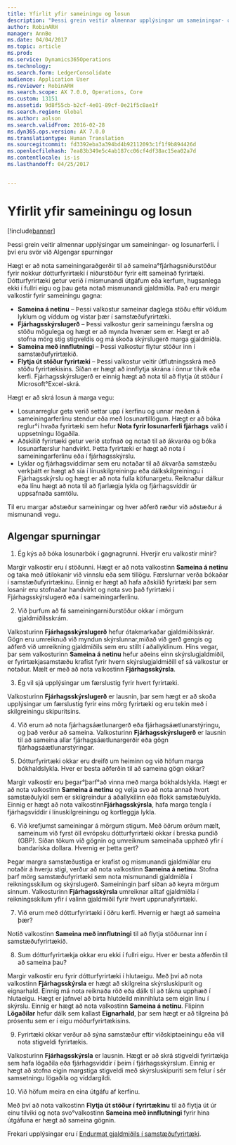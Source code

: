 ```yaml
---
title: Yfirlit yfir sameiningu og losun
description: "Þessi grein veitir almennar upplýsingar um sameiningar- og losunarferli. Í því eru svör við Algengar spurningar"
author: RobinARH
manager: AnnBe
ms.date: 04/04/2017
ms.topic: article
ms.prod: 
ms.service: Dynamics365Operations
ms.technology: 
ms.search.form: LedgerConsolidate
audience: Application User
ms.reviewer: RobinARH
ms.search.scope: AX 7.0.0, Operations, Core
ms.custom: 13151
ms.assetid: 9d8f55cb-b2cf-4e01-89cf-0e21f5c8ae1f
ms.search.region: Global
ms.author: aolson
ms.search.validFrom: 2016-02-28
ms.dyn365.ops.version: AX 7.0.0
ms.translationtype: Human Translation
ms.sourcegitcommit: fd3392eba3a394bd4b92112093c1f1f9b894426d
ms.openlocfilehash: 7ea83b349e5c4ab187cc06cf4df38ac15ea02a7d
ms.contentlocale: is-is
ms.lasthandoff: 04/25/2017


---
```


# <a name="consolidation-and-elimination-overview"></a>Yfirlit yfir sameiningu og losun

[!include[banner](../includes/banner.md)]


Þessi grein veitir almennar upplýsingar um sameiningar- og losunarferli. Í því eru svör við Algengar spurningar

Hægt er að nota sameiningaraðgerðir til að sameina°fjárhagsniðurstöður fyrir nokkur dótturfyrirtæki í niðurstöður fyrir eitt sameinað fyrirtæki. Dótturfyrirtæki getur verið í mismunandi útgáfum eða kerfum, hugsanlega ekki í fullri eigu og þau geta notað mismunandi gjaldmiðla. Það eru margir valkostir fyrir sameiningu gagna:

-   **Sameina á netinu** – Þessi valkostur sameinar daglega stöðu eftir völdum lyklum og víddum og vistar þær í samstæðufyrirtæki.
-   **Fjárhagsskýrslugerð** – Þessi valkostur gerir sameiningu færslna og stöðu mögulega og hægt er að mynda hvenær sem er. Hægt er að stofna mörg stig stigveldis og má skoða skýrslugerð marga gjaldmiðla.
-   **Sameina með innflutningi** – Þessi valkostur flytur stöður inn í samstæðufyrirtækið.
-   **Flytja út stöður fyrirtæki** – Þessi valkostur veitir útflutningsskrá með stöðu fyrirtækisins. Síðan er hægt að innflytja skrána í önnur tilvik eða kerfi. Fjárhagsskýrslugerð er einnig hægt að nota til að flytja út stöður í Microsoft°Excel-skrá.

Hægt er að skrá losun á marga vegu:

-   Losunarreglur geta verið settar upp í kerfinu og unnar meðan á sameiningarferlinu stendur eða með losunartillögum. Hægt er að bóka reglur°í hvaða fyrirtæki sem hefur **Nota fyrir losunarferli fjárhags** valið í uppsetningu lögaðila.
-   Aðskilið fyrirtæki getur verið stofnað og notað til að ákvarða og bóka losunarfærslur handvirkt. Þetta fyrirtæki er hægt að nota í sameiningarferlinu eða í fjárhagsskýrslu.
-   Lyklar og fjárhagsvíddirnar sem eru notaðar til að ákvarða samstæðu verkþátt er hægt að sía í línuskilgreiningu eða dálkskilgreiningu í Fjárhagsskýrslu og hægt er að nota fulla köfunargetu. Reiknaður dálkur eða línu hægt að nota til að fjarlægja lykla og fjárhagsvíddir úr uppsafnaða samtölu.

Til eru margar aðstæður sameiningar og hver aðferð ræður við aðstæður á mismunandi vegu.

## <a name="frequently-asked-questions"></a>Algengar spurningar
1.  Ég kýs að bóka losunarbók í gagnagrunni. Hverjir eru valkostir mínir?

Margir valkostir eru í stöðunni. Hægt er að nota valkostinn **Sameina á netinu** og taka með útilokanir við vinnslu eða sem tillögu. Færslurnar verða bókaðar í samstæðufyrirtækinu. Einnig er hægt að hafa aðskilið fyrirtæki þar sem losanir eru stofnaðar handvirkt og nota svo það fyrirtæki í Fjárhagsskýrslugerð eða í sameiningarferlinu.

2.  Við þurfum að fá sameiningarniðurstöður okkar í mörgum gjaldmiðilsskrám.

Valkosturinn **Fjárhagsskýrslugerð** hefur ótakmarkaðar gjaldmiðilsskrár. Gögn eru umreiknuð við myndun skýrslunnar,miðað við gerð gengis og aðferð við umreikning gjaldmiðils sem eru stillt í aðallyklinum. Hins vegar, þar sem valkosturinn **Sameina á netinu** hefur aðeins einn skýrslugjaldmiðil, er fyrirtækjasamstæðu krafist fyrir hvern skýrslugjaldmiðill ef sá valkostur er notaður. Mælt er með að nota valkostinn **Fjárhagsskýrsla**.

3.  Ég vil sjá upplýsingar um færslustig fyrir hvert fyrirtæki.

Valkosturinn **Fjárhagsskýrslugerð** er lausnin, þar sem hægt er að skoða upplýsingar um færslustig fyrir eins mörg fyrirtæki og eru tekin með í skilgreiningu skipuritsins.

4.  Við erum að nota fjárhagsáætlunargerð eða fjárhagsáætlunarstýringu, og það verður að sameina.
Valkosturinn **Fjárhagsskýrslugerð** er lausnin til að sameina allar fjárhagsáætlunargerðir eða gögn fjárhagsáætlunarstýringar.

5.  Dótturfyrirtæki okkar eru dreifð um heiminn og við höfum marga bókhaldslykla. Hver er besta aðferðin til að sameina gögn okkar?

Margir valkostir eru þegar°þarf°að vinna með marga bókhaldslykla. Hægt er að nota valkostinn **Sameina á netinu** og velja svo að nota annað hvort samstæðulykil sem er skilgreindur á aðallykilinn eða flokk samstæðulykla. Einnig er hægt að nota valkostinn**Fjárhagsskýrsla**, hafa marga tengla í fjárhagsvíddir í línuskilgreiningu og kortleggja lykla.

6.  Við krefjumst sameiningar á mörgum stigum. Með öðrum orðum mælt, sameinum við fyrst öll evrópsku dótturfyrirtæki okkar í breska pundið (GBP). Síðan tökum við gögnin og umreiknum sameinaða upphæð yfir í bandaríska dollara. Hvernig er þetta gert?

Þegar margra samstæðustiga er krafist og mismunandi gjaldmiðlar eru notaðir á hverju stigi, verður að nota valkostinn **Sameina á netinu**. Stofna þarf mörg samstæðufyrirtæki sem nota mismunandi gjaldmiðla í reikningsskilum og skýrslugerð. Sameiningin þarf síðan að keyra mörgum sinnum. Valkosturinn **Fjárhagsskýrsla** umreiknar alltaf gjaldmiðla í reikningsskilum yfir í valinn gjaldmiðil fyrir hvert upprunafyrirtæki.

7.  Við erum með dótturfyrirtæki í öðru kerfi. Hvernig er hægt að sameina þær?

Notið valkostinn **Sameina með innflutningi** til að flytja stöðurnar inn í samstæðufyrirtækið.

8.  Sum dótturfyrirtækja okkar eru ekki í fullri eigu. Hver er besta aðferðin til að sameina þau?

Margir valkostir eru fyrir dótturfyrirtæki í hlutaeigu. Með því að nota valkostinn **Fjárhagsskýrsla** er hægt að skilgreina skýrsluskipurit og eignarhald. Einnig má nota reiknaða röð eða dálk til að tákna upphæð í hlutaeigu. Hægt er jafnvel að birta hlutdeild minnihluta sem eigin línu í skýrslu. Einnig er hægt að nota valkostinn **Sameina á netinu**. Flipinn **Lögaðilar** hefur dálk sem kallast **Eignarhald**, þar sem hægt er að tilgreina þá prósentu sem er í eigu móðurfyrirtækisins.

9.  Fyrirtæki okkar verður að sýna samstæður eftir viðskiptaeiningu eða vill nota stigveldi fyrirtækis.

Valkosturinn **Fjárhagsskýrsla** er lausnin. Hægt er að skrá stigveldi fyrirtækja sem hafa lögaðila eða fjárhagsvíddir í þeim í fjárhagsskýrslum. Einnig er hægt að stofna eigin margstiga stigveldi með skýrsluskipuriti sem felur í sér samsetningu lögaðila og víddargildi.

10. Við höfum meira en eina útgáfu af kerfinu.

Með því að nota valkostinn **Flytja út stöður í fyrirtækinu** til að flytja út úr einu tilviki og nota svo°valkostinn **Sameina með innflutningi** fyrir hina útgáfuna er hægt að sameina gögnin.


Frekari upplýsingar eru í [Endurmat gjaldmiðils í samstæðufyrirtæki](..\general-ledger\currency-revaluation-consolidation-company.md).



